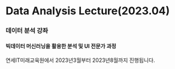 # Data Analysis Lecture(2023.04)

### 데이터 분석 강좌

#### 빅데이터 머신러닝을 활용한 분석 및 UI 전문가 과정

연세IT미래교육원에서 2023년3월부터 2023년8월까지 진행됩니다.
